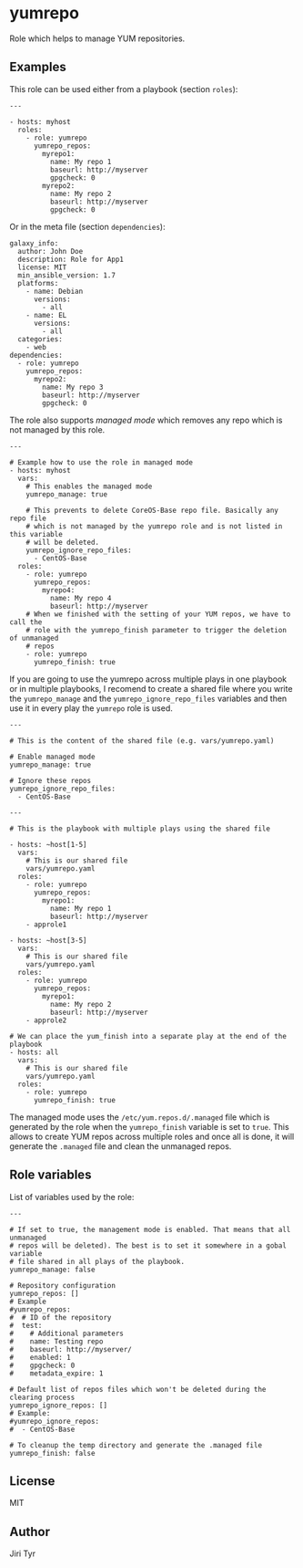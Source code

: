 yumrepo
=======

Role which helps to manage YUM repositories.


Examples
--------

This role can be used either from a playbook (section `roles`):

```
---

- hosts: myhost
  roles:
    - role: yumrepo
      yumrepo_repos:
        myrepo1:
          name: My repo 1
          baseurl: http://myserver
          gpgcheck: 0
        myrepo2:
          name: My repo 2
          baseurl: http://myserver
          gpgcheck: 0
```

Or in the meta file (section `dependencies`):

```
galaxy_info:
  author: John Doe
  description: Role for App1
  license: MIT
  min_ansible_version: 1.7
  platforms:
    - name: Debian
      versions:
        - all
    - name: EL
      versions:
        - all
  categories:
    - web
dependencies:
  - role: yumrepo
    yumrepo_repos:
      myrepo2:
        name: My repo 3
        baseurl: http://myserver
        gpgcheck: 0
```

The role also supports *managed mode* which removes any repo which is not managed
by this role.

```
---

# Example how to use the role in managed mode
- hosts: myhost
  vars:
    # This enables the managed mode
    yumrepo_manage: true

    # This prevents to delete CoreOS-Base repo file. Basically any repo file
    # which is not managed by the yumrepo role and is not listed in this variable
    # will be deleted.
    yumrepo_ignore_repo_files:
      - CentOS-Base
  roles:
    - role: yumrepo
      yumrepo_repos:
        myrepo4:
          name: My repo 4
          baseurl: http://myserver
    # When we finished with the setting of your YUM repos, we have to call the
    # role with the yumrepo_finish parameter to trigger the deletion of unmanaged
    # repos
    - role: yumrepo
      yumrepo_finish: true
```

If you are going to use the yumrepo across multiple plays in one playbook or in
multiple playbooks, I recomend to create a shared file where you write the
`yumrepo_manage` and the `yumrepo_ignore_repo_files` variables and then use it in
every play the `yumrepo` role is used.

```
---

# This is the content of the shared file (e.g. vars/yumrepo.yaml)

# Enable managed mode
yumrepo_manage: true

# Ignore these repos
yumrepo_ignore_repo_files:
  - CentOS-Base
```

```
---

# This is the playbook with multiple plays using the shared file

- hosts: ~host[1-5]
  vars:
    # This is our shared file
    vars/yumrepo.yaml
  roles:
    - role: yumrepo
      yumrepo_repos:
        myrepo1:
          name: My repo 1
          baseurl: http://myserver
    - approle1

- hosts: ~host[3-5]
  vars:
    # This is our shared file
    vars/yumrepo.yaml
  roles:
    - role: yumrepo
      yumrepo_repos:
        myrepo1:
          name: My repo 2
          baseurl: http://myserver
    - approle2

# We can place the yum_finish into a separate play at the end of the playbook
- hosts: all
  vars:
    # This is our shared file
    vars/yumrepo.yaml
  roles:
    - role: yumrepo
      yumrepo_finish: true
```

The managed mode uses the `/etc/yum.repos.d/.managed` file which is generated by
the role when the `yumrepo_finish` variable is set to `true`. This allows to
create YUM repos across multiple roles and once all is done, it will generate the
`.managed` file and clean the unmanaged repos.


Role variables
--------------

List of variables used by the role:

```
---

# If set to true, the management mode is enabled. That means that all unmanaged
# repos will be deleted). The best is to set it somewhere in a gobal variable
# file shared in all plays of the playbook.
yumrepo_manage: false

# Repository configuration
yumrepo_repos: []
# Example
#yumrepo_repos:
#  # ID of the repository
#  test:
#    # Additional parameters
#    name: Testing repo
#    baseurl: http://myserver/
#    enabled: 1
#    gpgcheck: 0
#    metadata_expire: 1

# Default list of repos files which won't be deleted during the clearing process
yumrepo_ignore_repos: []
# Example:
#yumrepo_ignore_repos:
#  - CentOS-Base

# To cleanup the temp directory and generate the .managed file
yumrepo_finish: false
```


License
-------

MIT


Author
------

Jiri Tyr
